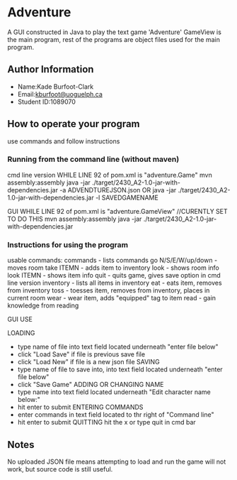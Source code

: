 # Adventure
A GUI constructed in Java to play the text game 'Adventure'
GameView is the main program, rest of the programs are object files used for the main program. 

## Author Information

* Name:Kade Burfoot-Clark
* Email:kburfoot@uoguelph.ca
* Student ID:1089070

## How to operate your program
use commands and follow instructions

### Running from the command line (without maven)
cmd line version
WHILE LINE 92 of pom.xml is "<mainClass>adventure.Game</mainClass>"
    mvn assembly:assembly
    java -jar ./target/2430_A2-1.0-jar-with-dependencies.jar -a ADVENDTUREJSON.json
    OR
    java -jar ./target/2430_A2-1.0-jar-with-dependencies.jar -l SAVEDGAMENAME

GUI
WHILE LINE 92 of pom.xml is "<mainClass>adventure.GameView</mainClass>"  //CURENTLY SET TO DO THIS
    mvn assembly:assembly
    java -jar ./target/2430_A2-1.0-jar-with-dependencies.jar 


### Instructions for using the program
usable commands:
commands - lists commands
go N/S/E/W/up/down - moves room
take ITEMN - adds item to inventory
look - shows room info
look ITEMN - shows item info
quit - quits game, gives save option in cmd line version
inventory - lists all items in inventory
eat - eats item, removes from inventory
toss - toesses item, removes from inventory, places in current room
wear - wear item, adds "equipped" tag to item
read - gain knowledge from reading

GUI USE

LOADING
- type name of file into text field located underneath "enter file below"
- click "Load Save" if file is previous save file
- click "Load New" if file is a new json file
SAVING
- type name of file to save into, into text field located underneath "enter file below"
- click "Save Game"
ADDING OR CHANGING NAME
- type name into text field located underneath "Edit character name below:"
- hit enter to submit
ENTERING COMMANDS
- enter commands in text field located to thr right of "Command line"
- hit enter to submit
QUITTING
hit the x or type quit in cmd bar



## Notes
No uploaded JSON file means attempting to load and run the game will not work, but source code is still useful.

